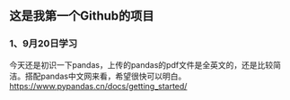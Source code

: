 ## 这是我第一个Github的项目
### 1、9月20日学习
今天还是初识一下pandas，上传的pandas的pdf文件是全英文的，还是比较简洁。搭配pandas中文网来看，希望很快可以明白。
 https://www.pypandas.cn/docs/getting_started/
